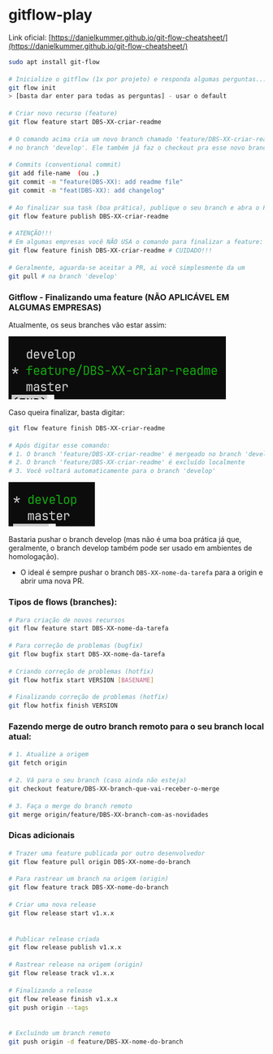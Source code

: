 # gitflow-play
Link oficial: [https://danielkummer.github.io/git-flow-cheatsheet/](https://danielkummer.github.io/git-flow-cheatsheet/)

```bash
sudo apt install git-flow

# Inicialize o gitflow (1x por projeto) e responda algumas perguntas...
git flow init
> [basta dar enter para todas as perguntas] - usar o default

# Criar novo recurso (feature)
git flow feature start DBS-XX-criar-readme

# O comando acima cria um novo branch chamado 'feature/DBS-XX-criar-readme', baseado 
# no branch 'develop'. Ele também já faz o checkout pra esse novo branch.

# Commits (conventional commit)
git add file-name  (ou .)
git commit -m "feature(DBS-XX): add readme file"
git commit -m "feat(DBS-XX): add changelog"

# Ao finalizar sua task (boa prática), publique o seu branch e abra o PR:
git flow feature publish DBS-XX-criar-readme

# ATENÇÃO!!!
# Em algumas empresas você NÃO USA o comando para finalizar a feature:
git flow feature finish DBS-XX-criar-readme # CUIDADO!!!

# Geralmente, aguarda-se aceitar a PR, ai você simplesmente da um
git pull # na branch 'develop'
```

### Gitflow - Finalizando uma feature (NÃO APLICÁVEL EM ALGUMAS EMPRESAS)

Atualmente, os seus branches vão estar assim:

![image.png](./images/image1.png)

Caso queira finalizar, basta digitar:

```bash
git flow feature finish DBS-XX-criar-readme

# Após digitar esse comando:
# 1. O branch 'feature/DBS-XX-criar-readme' é mergeado no branch 'develop'
# 2. O branch 'feature/DBS-XX-criar-readme' é excluído localmente
# 3. Você voltará automaticamente para o branch 'develop'
```

![image.png](./images/image2.png)

Bastaria pushar o branch develop (mas não é uma boa prática já que, geralmente, o branch develop também pode ser usado em ambientes de homologação).

- O ideal é sempre pushar o branch `DBS-XX-nome-da-tarefa` para a origin e abrir uma nova PR.

### Tipos de flows (branches):

```bash
# Para criação de novos recursos
git flow feature start DBS-XX-nome-da-tarefa

# Para correção de problemas (bugfix)
git flow bugfix start DBS-XX-nome-da-tarefa

# Criando correção de problemas (hotfix)
git flow hotfix start VERSION [BASENAME]

# Finalizando correção de problemas (hotfix)
git flow hotfix finish VERSION
```

### Fazendo merge de outro branch remoto para o seu branch local atual:

```bash
# 1. Atualize a origem
git fetch origin

# 2. Vá para o seu branch (caso ainda não esteja)
git checkout feature/DBS-XX-branch-que-vai-receber-o-merge

# 3. Faça o merge do branch remoto
git merge origin/feature/DBS-XX-branch-com-as-novidades
```

### Dicas adicionais
```bash
# Trazer uma feature publicada por outro desenvolvedor
git flow feature pull origin DBS-XX-nome-do-branch

# Para rastrear um branch na origem (origin)
git flow feature track DBS-XX-nome-do-branch

# Criar uma nova release
git flow release start v1.x.x


# Publicar release criada
git flow release publish v1.x.x

# Rastrear release na origem (origin)
git flow release track v1.x.x

# Finalizando a release
git flow release finish v1.x.x
git push origin --tags


# Excluíndo um branch remoto
git push origin -d feature/DBS-XX-nome-do-branch
```

